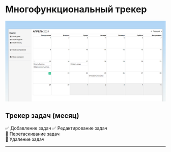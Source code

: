 # Многофункциональный трекер

![Превью блока](screenshot.jpg)

## Трекер задач (месяц)
:white_check_mark: Добавление задач
:white_check_mark: Редактирование задач  
:black_square_button: Перетаскивание задач  
:black_square_button: Удаление задач

---